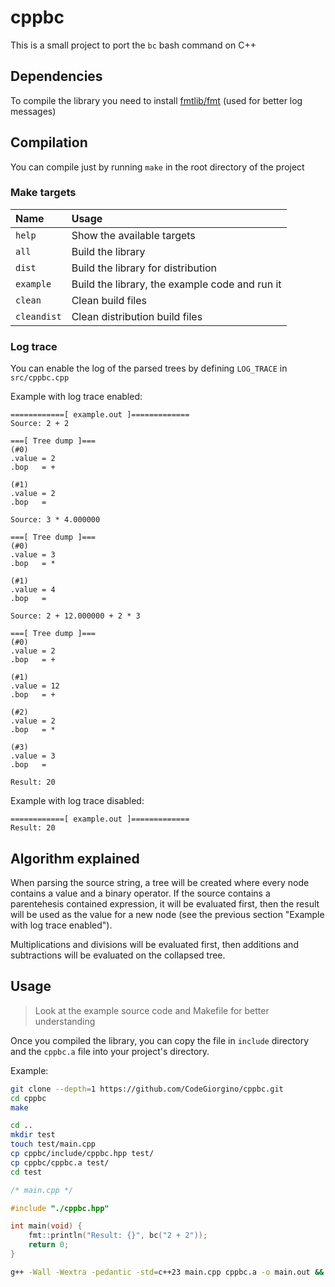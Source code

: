 # cppbc
This is a small project to port the `bc` bash command on C++

## Dependencies
To compile the library you need to install [fmtlib/fmt](https://github.com/fmtlib/fmt) (used for better log messages)

## Compilation
You can compile just by running `make` in the root directory of the project

### Make targets
Name        | Usage
:---        | :---
`help`      | Show the available targets
`all`       | Build the library
`dist`      | Build the library for distribution
`example`   | Build the library, the example code and run it
`clean`     | Clean build files
`cleandist` | Clean distribution build files

### Log trace
You can enable the log of the parsed trees by defining `LOG_TRACE` in `src/cppbc.cpp`

Example with log trace enabled:
```
============[ example.out ]=============
Source: 2 + 2

===[ Tree dump ]===
(#0)
.value = 2
.bop   = +

(#1)
.value = 2
.bop   =  

Source: 3 * 4.000000

===[ Tree dump ]===
(#0)
.value = 3
.bop   = *

(#1)
.value = 4
.bop   =  

Source: 2 + 12.000000 + 2 * 3

===[ Tree dump ]===
(#0)
.value = 2
.bop   = +

(#1)
.value = 12
.bop   = +

(#2)
.value = 2
.bop   = *

(#3)
.value = 3
.bop   =  

Result: 20
```

Example with log trace disabled:
```
============[ example.out ]=============
Result: 20
```

## Algorithm explained
When parsing the source string, a tree will be created where every node contains a value and a binary operator.
If the source contains a parentehesis contained expression, it will be evaluated first, 
then the result will be used as the value for a new node (see the previous section "Example with log trace enabled").

Multiplications and divisions will be evaluated first, then additions and subtractions will be evaluated on the collapsed tree.

## Usage
> Look at the example source code and Makefile for better understanding

Once you compiled the library, you can copy the file in `include` directory and the `cppbc.a` file into your project's directory.

Example:
```bash
git clone --depth=1 https://github.com/CodeGiorgino/cppbc.git
cd cppbc
make

cd ..
mkdir test
touch test/main.cpp
cp cppbc/include/cppbc.hpp test/
cp cppbc/cppbc.a test/
cd test
```

```cpp
/* main.cpp */

#include "./cppbc.hpp"

int main(void) {
    fmt::println("Result: {}", bc("2 + 2"));
    return 0;
}
```

```bash
g++ -Wall -Wextra -pedantic -std=c++23 main.cpp cppbc.a -o main.out && ./main.out
```

